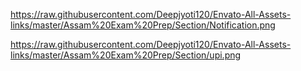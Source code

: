https://raw.githubusercontent.com/Deepjyoti120/Envato-All-Assets-links/master/Assam%20Exam%20Prep/Section/Notification.png


https://raw.githubusercontent.com/Deepjyoti120/Envato-All-Assets-links/master/Assam%20Exam%20Prep/Section/upi.png